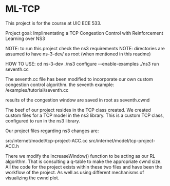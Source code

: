 # ML-TCP
This project is for the course at UIC ECE 533.

Project goal:
Implimentating a TCP Congestion Control with Reinforcement Learning over NS3 

NOTE: to run this project check the ns3 requirements 
NOTE: directories are assumed to have ns-3-dev/ as root (when mentioned in this readme)

HOW TO USE:
cd ns-3-dev
./ns3 configure --enable-examples
./ns3 run seventh.cc

The seventh.cc file has been modified to incorporate our own custom congestion control algorithm. 
the seventh example:
/examples/tutorial/seventh.cc

results of the congestion window are saved in root as 
seventh.cwnd


The beef of our project resides in the TCP class created. We created custom files for a TCP model in the ns3 library. This is a custom TCP class, configured to run in the ns3 library.

Our project files regarding ns3 changes are:

src/internet/model/tcp-project-ACC.cc
src/internet/model/tcp-project-ACC.h

There we modify the IncreaseWindow() function to be acting as our RL algorithm. That is consulting a q-table to make the appropriate cwnd size. All the code for the project exists within these two files and have been the workflow of the project. As well as using different mechanisms of visualizing the cwnd plot.



